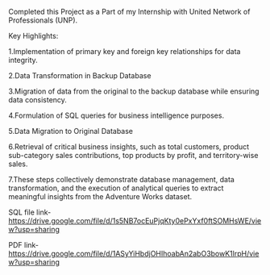 Completed this Project as a Part of my Internship with United Network of Professionals (UNP).

Key Highlights:

  1.Implementation of primary key and foreign key relationships for data integrity.

  2.Data Transformation in Backup Database

  3.Migration of data from the original to the backup database while ensuring data consistency.

  4.Formulation of SQL queries for business intelligence purposes.

  5.Data Migration to Original Database

  6.Retrieval of critical business insights, such as total customers, product sub-category sales contributions, top products by profit, and territory-wise sales.

  7.These steps collectively demonstrate database management, data transformation, and the execution of analytical queries to extract meaningful insights from the Adventure Works dataset.

SQL file link-https://drive.google.com/file/d/1s5NB7ocEuPjqKty0ePxYxf0ftSOMHsWE/view?usp=sharing

PDF link-https://drive.google.com/file/d/1ASyYiHbdjOHIhoabAn2abO3bowK1lrpH/view?usp=sharing
